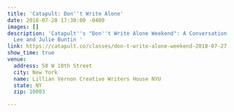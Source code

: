 ```yaml
---
title: 'Catapult: Don''t Write Alone'
date: 2018-07-28 17:30:00 -0400
images: []
description: 'Catapult''s "Don''t Write Alone Weekend": A Conversation with Min Jin
  Lee and Julie Buntin '
link: https://catapult.co/classes/don-t-write-alone-weekend-2018-07-27
show_time: true
venue:
  address: 58 W 10th Street
  city: New York
  name: Lillian Vernon Creative Writers House NYU
  state: NY
  zip: 10003

---
```

